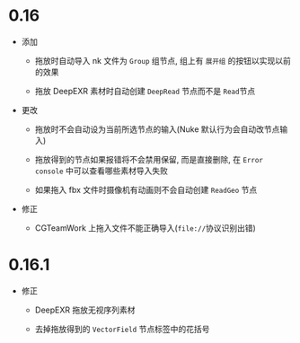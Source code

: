 # 0.16

- 添加

  - 拖放时自动导入 nk 文件为 `Group` 组节点, 组上有 `展开组` 的按钮以实现以前的效果

  - 拖放 DeepEXR 素材时自动创建 `DeepRead` 节点而不是 `Read`节点

- 更改

  - 拖放时不会自动设为当前所选节点的输入(Nuke 默认行为会自动改节点输入)

  - 拖放得到的节点如果报错将不会禁用保留, 而是直接删除, 在 `Error console` 中可以查看哪些素材导入失败

  - 如果拖入 fbx 文件时摄像机有动画则不会自动创建 `ReadGeo` 节点

- 修正

  - CGTeamWork 上拖入文件不能正确导入(`file://`协议识别出错)

# 0.16.1

- 修正

  - DeepEXR 拖放无视序列素材

  - 去掉拖放得到的 `VectorField` 节点标签中的花括号
